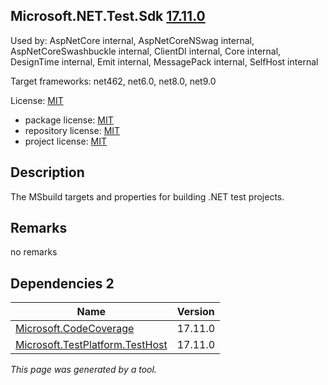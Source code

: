 Microsoft.NET.Test.Sdk [17.11.0](https://www.nuget.org/packages/Microsoft.NET.Test.Sdk/17.11.0)
--------------------

Used by: AspNetCore internal, AspNetCoreNSwag internal, AspNetCoreSwashbuckle internal, ClientDI internal, Core internal, DesignTime internal, Emit internal, MessagePack internal, SelfHost internal

Target frameworks: net462, net6.0, net8.0, net9.0

License: [MIT](../../../../licenses/mit) 

- package license: [MIT](https://licenses.nuget.org/MIT) 
- repository license: [MIT](https://github.com/microsoft/vstest) 
- project license: [MIT](https://github.com/microsoft/vstest) 

Description
-----------
The MSbuild targets and properties for building .NET test projects.

Remarks
-----------
no remarks


Dependencies 2
-----------

|Name|Version|
|----------|:----|
|[Microsoft.CodeCoverage](../../../../packages/nuget.org/microsoft.codecoverage/17.11.0)|17.11.0|
|[Microsoft.TestPlatform.TestHost](../../../../packages/nuget.org/microsoft.testplatform.testhost/17.11.0)|17.11.0|

*This page was generated by a tool.*